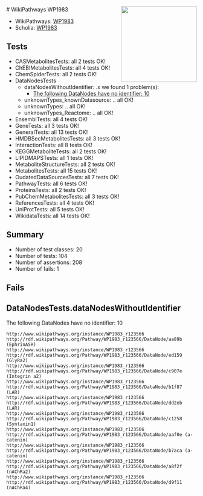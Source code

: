 <img style="float: right; width: 200px" src="https://upload.wikimedia.org/wikipedia/commons/thumb/8/83/Wplogo_with_text_500.png/640px-Wplogo_with_text_500.png" />
# WikiPathways WP1983

* WikiPathways: [WP1983](https://new.wikipathways.org/pathways/WP1983)
* Scholia: [WP1983](https://scholia.toolforge.org/wikipathways/WP1983)
## Tests
* CASMetabolitesTests: all 2 tests OK!
* ChEBIMetabolitesTests: all 4 tests OK!
* ChemSpiderTests: all 2 tests OK!
* DataNodesTests
    * dataNodesWithoutIdentifier: .x we found 1 problem(s):
        * [The following DataNodes have no identifier: 10](#8792c490)
    * unknownTypes_knownDatasource: .. all OK!
    * unknownTypes: .. all OK!
    * unknownTypes_Reactome: .. all OK!
* EnsemblTests: all 4 tests OK!
* GeneTests: all 3 tests OK!
* GeneralTests: all 13 tests OK!
* HMDBSecMetabolitesTests: all 3 tests OK!
* InteractionTests: all 8 tests OK!
* KEGGMetaboliteTests: all 2 tests OK!
* LIPIDMAPSTests: all 1 tests OK!
* MetaboliteStructureTests: all 2 tests OK!
* MetabolitesTests: all 15 tests OK!
* OudatedDataSourcesTests: all 7 tests OK!
* PathwayTests: all 6 tests OK!
* ProteinsTests: all 2 tests OK!
* PubChemMetabolitesTests: all 3 tests OK!
* ReferencesTests: all 4 tests OK!
* UniProtTests: all 5 tests OK!
* WikidataTests: all 14 tests OK!


## Summary

* Number of test classes: 20
* Number of tests: 104
* Number of assertions: 208
* Number of fails: 1

## Fails

<a name="8792c490" />

## DataNodesTests.dataNodesWithoutIdentifier

The following DataNodes have no identifier: 10
```
http://www.wikipathways.org/instance/WP1983_r123566 http://rdf.wikipathways.org/Pathway/WP1983_r123566/DataNode/aa89b (EphrinA5R)
http://www.wikipathways.org/instance/WP1983_r123566 http://rdf.wikipathways.org/Pathway/WP1983_r123566/DataNode/ed159 (GlyRa2)
http://www.wikipathways.org/instance/WP1983_r123566 http://rdf.wikipathways.org/Pathway/WP1983_r123566/DataNode/c907e (Integrin a2)
http://www.wikipathways.org/instance/WP1983_r123566 http://rdf.wikipathways.org/Pathway/WP1983_r123566/DataNode/b1f87 (LAR)
http://www.wikipathways.org/instance/WP1983_r123566 http://rdf.wikipathways.org/Pathway/WP1983_r123566/DataNode/dd2eb (LAR)
http://www.wikipathways.org/instance/WP1983_r123566 http://rdf.wikipathways.org/Pathway/WP1983_r123566/DataNode/c1258 (Syntaxin1)
http://www.wikipathways.org/instance/WP1983_r123566 http://rdf.wikipathways.org/Pathway/WP1983_r123566/DataNode/aaf0e (a-catenin)
http://www.wikipathways.org/instance/WP1983_r123566 http://rdf.wikipathways.org/Pathway/WP1983_r123566/DataNode/b7aca (a-catenin)
http://www.wikipathways.org/instance/WP1983_r123566 http://rdf.wikipathways.org/Pathway/WP1983_r123566/DataNode/a8f2f (nAChRa2)
http://www.wikipathways.org/instance/WP1983_r123566 http://rdf.wikipathways.org/Pathway/WP1983_r123566/DataNode/d9f11 (nAChRa4)
```

